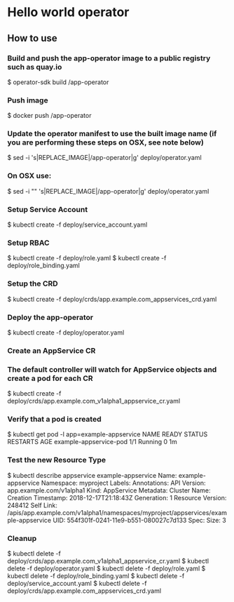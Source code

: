 # Hello world operator

## How to use

### Build and push the app-operator image to a public registry such as quay.io
$ operator-sdk build <username>/app-operator

### Push image
$ docker push <username>/app-operator

### Update the operator manifest to use the built image name (if you are performing these steps on OSX, see note below)
$ sed -i 's|REPLACE_IMAGE|<username>/app-operator|g' deploy/operator.yaml
### On OSX use:
$ sed -i "" 's|REPLACE_IMAGE|<username>/app-operator|g' deploy/operator.yaml

### Setup Service Account
$ kubectl create -f deploy/service_account.yaml
### Setup RBAC
$ kubectl create -f deploy/role.yaml
$ kubectl create -f deploy/role_binding.yaml
### Setup the CRD
$ kubectl create -f deploy/crds/app.example.com_appservices_crd.yaml
### Deploy the app-operator
$ kubectl create -f deploy/operator.yaml

### Create an AppService CR
### The default controller will watch for AppService objects and create a pod for each CR
$ kubectl create -f deploy/crds/app.example.com_v1alpha1_appservice_cr.yaml

### Verify that a pod is created
$ kubectl get pod -l app=example-appservice
NAME                     READY     STATUS    RESTARTS   AGE
example-appservice-pod   1/1       Running   0          1m

### Test the new Resource Type
$ kubectl describe appservice example-appservice
Name:         example-appservice
Namespace:    myproject
Labels:       <none>
Annotations:  <none>
API Version:  app.example.com/v1alpha1
Kind:         AppService
Metadata:
  Cluster Name:        
  Creation Timestamp:  2018-12-17T21:18:43Z
  Generation:          1
  Resource Version:    248412
  Self Link:           /apis/app.example.com/v1alpha1/namespaces/myproject/appservices/example-appservice
  UID:                 554f301f-0241-11e9-b551-080027c7d133
Spec:
  Size:  3

### Cleanup
$ kubectl delete -f deploy/crds/app.example.com_v1alpha1_appservice_cr.yaml
$ kubectl delete -f deploy/operator.yaml
$ kubectl delete -f deploy/role.yaml
$ kubectl delete -f deploy/role_binding.yaml
$ kubectl delete -f deploy/service_account.yaml
$ kubectl delete -f deploy/crds/app.example.com_appservices_crd.yaml